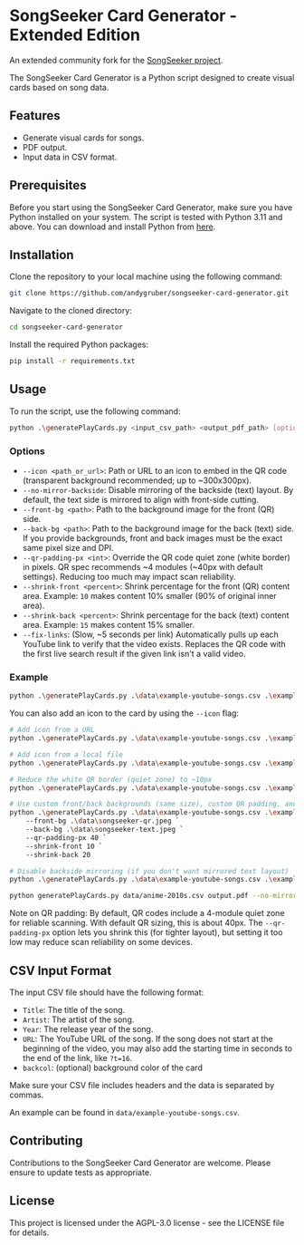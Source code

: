 # SongSeeker Card Generator - Extended Edition

An extended community fork for the [SongSeeker project](https://github.com/andygruber/songseeker).

The SongSeeker Card Generator is a Python script designed to create visual cards based on song data. 

## Features
- Generate visual cards for songs.
- PDF output.
- Input data in CSV format.

## Prerequisites
Before you start using the SongSeeker Card Generator, make sure you have Python installed on your system. The script is tested with Python 3.11 and above. You can download and install Python from [here](https://www.python.org/downloads/).

## Installation
Clone the repository to your local machine using the following command:
```bash
git clone https://github.com/andygruber/songseeker-card-generator.git
```
Navigate to the cloned directory:
```bash
cd songseeker-card-generator
```
Install the required Python packages:
```bash
pip install -r requirements.txt
```

## Usage

To run the script, use the following command:

```bash
python .\generatePlayCards.py <input_csv_path> <output_pdf_path> [options]
```

### Options

- `--icon <path_or_url>`: Path or URL to an icon to embed in the QR code (transparent background recommended; up to ~300x300px).
- `--no-mirror-backside`: Disable mirroring of the backside (text) layout. By default, the text side is mirrored to align with front-side cutting.
- `--front-bg <path>`: Path to the background image for the front (QR) side.
- `--back-bg <path>`: Path to the background image for the back (text) side. If you provide backgrounds, front and back images must be the exact same pixel size and DPI.
- `--qr-padding-px <int>`: Override the QR code quiet zone (white border) in pixels. QR spec recommends ~4 modules (~40px with default settings). Reducing too much may impact scan reliability.
- `--shrink-front <percent>`: Shrink percentage for the front (QR) content area. Example: `10` makes content 10% smaller (90% of original inner area).
- `--shrink-back <percent>`: Shrink percentage for the back (text) content area. Example: `15` makes content 15% smaller.
- `--fix-links`: (Slow, ~5 seconds per link) Automatically pulls up each YouTube link to verify that the video exists. Replaces the QR code with the first live search result if the given link isn't a valid video.

### Example

```bash
python .\generatePlayCards.py .\data\example-youtube-songs.csv .\example.pdf
```

You can also add an icon to the card by using the `--icon` flag:

```bash
# Add icon from a URL
python .\generatePlayCards.py .\data\example-youtube-songs.csv .\example.pdf --icon https://github.com/andygruber/songseeker/blob/main/icons/icon-96x96.png?raw=true

# Add icon from a local file
python .\generatePlayCards.py .\data\example-youtube-songs.csv .\example.pdf --icon ..\songseeker\icons\icon-96x96.png

# Reduce the white QR border (quiet zone) to ~10px
python .\generatePlayCards.py .\data\example-youtube-songs.csv .\example.pdf --qr-padding-px 10

# Use custom front/back backgrounds (same size), custom QR padding, and shrink content areas
python .\generatePlayCards.py .\data\example-youtube-songs.csv .\example.pdf `
	--front-bg .\data\songseeker-qr.jpeg `
	--back-bg .\data\songseeker-text.jpeg `
	--qr-padding-px 40 `
	--shrink-front 10 `
	--shrink-back 20

# Disable backside mirroring (if you don't want mirrored text layout)
python .\generatePlayCards.py .\data\example-youtube-songs.csv .\example.pdf --no-mirror-backside
```

```bash
python generatePlayCards.py data/anime-2010s.csv output.pdf --no-mirror-backside --front-bg ./data/songseeker-frame-tall.jpeg --back-bg ./data/songseeker-frame-tall.jpeg --qr-padding-px 10 --shrink-front 20 --shrink-back 20 --fix-links
```

Note on QR padding: By default, QR codes include a 4-module quiet zone for reliable scanning. With default QR sizing, this is about 40px. The `--qr-padding-px` option lets you shrink this (for tighter layout), but setting it too low may reduce scan reliability on some devices.

## CSV Input Format

The input CSV file should have the following format:

*   `Title`: The title of the song.
*   `Artist`: The artist of the song.
*   `Year`: The release year of the song.
*   `URL`: The YouTube URL of the song. If the song does not start at the beginning of the video, you may also add the starting time in seconds to the end of the link, like `?t=16`.
*   `backcol`: (optional) background color of the card

Make sure your CSV file includes headers and the data is separated by commas.

An example can be found in `data/example-youtube-songs.csv`.

## Contributing

Contributions to the SongSeeker Card Generator are welcome. Please ensure to update tests as appropriate.

## License

This project is licensed under the AGPL-3.0 license - see the LICENSE file for details.